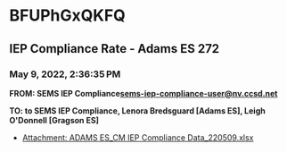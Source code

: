 # BFUPhGxQKFQ
## IEP Compliance Rate - Adams ES 272
### May 9, 2022, 2:36:35 PM
**FROM: SEMS IEP Compliance<sems-iep-compliance-user@nv.ccsd.net>**

**TO: to SEMS IEP Compliance, Lenora Bredsguard [Adams ES], Leigh O'Donnell [Gragson ES]**






* [Attachment: ADAMS ES_CM IEP Compliance Data_220509.xlsx](BFUPhGxQKFQ-attachment-1.xlsx)
